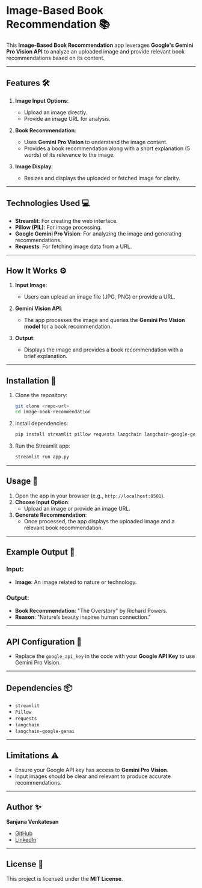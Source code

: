 # Image-Based Book Recommendation 📚  

This **Image-Based Book Recommendation** app leverages **Google's Gemini Pro Vision API** to analyze an uploaded image and provide relevant book recommendations based on its content.  

---

## Features 🛠️  

1. **Image Input Options**:  
   - Upload an image directly.  
   - Provide an image URL for analysis.  

2. **Book Recommendation**:  
   - Uses **Gemini Pro Vision** to understand the image content.  
   - Provides a book recommendation along with a short explanation (5 words) of its relevance to the image.  

3. **Image Display**:  
   - Resizes and displays the uploaded or fetched image for clarity.  

---

## Technologies Used 💻  

- **Streamlit**: For creating the web interface.  
- **Pillow (PIL)**: For image processing.  
- **Google Gemini Pro Vision**: For analyzing the image and generating recommendations.  
- **Requests**: For fetching image data from a URL.  

---

## How It Works ⚙️  

1. **Input Image**:  
   - Users can upload an image file (JPG, PNG) or provide a URL.  

2. **Gemini Vision API**:  
   - The app processes the image and queries the **Gemini Pro Vision model** for a book recommendation.  

3. **Output**:  
   - Displays the image and provides a book recommendation with a brief explanation.  

---

## Installation 🚀  

1. Clone the repository:  
   ```bash
   git clone <repo-url>
   cd image-book-recommendation
   ```

2. Install dependencies:  
   ```bash
   pip install streamlit pillow requests langchain langchain-google-genai  
   ```

3. Run the Streamlit app:  
   ```bash
   streamlit run app.py  
   ```

---

## Usage 🎯  

1. Open the app in your browser (e.g., `http://localhost:8501`).  
2. **Choose Input Option**:  
   - Upload an image or provide an image URL.  
3. **Generate Recommendation**:  
   - Once processed, the app displays the uploaded image and a relevant book recommendation.  

---

## Example Output 📄  

### **Input**:  
- **Image**: An image related to nature or technology.  

### **Output**:  
- **Book Recommendation**: "The Overstory" by Richard Powers.  
- **Reason**: "Nature’s beauty inspires human connection."  

---

## API Configuration 🔑  

- Replace the `google_api_key` in the code with your **Google API Key** to use Gemini Pro Vision.  

---

## Dependencies 📦  

- `streamlit`  
- `Pillow`  
- `requests`  
- `langchain`  
- `langchain-google-genai`  

---

## Limitations ⚠️  

- Ensure your Google API key has access to **Gemini Pro Vision**.  
- Input images should be clear and relevant to produce accurate recommendations.  

---

## Author ✨  

**Sanjana Venkatesan**  
- [GitHub](https://github.com/Sanjana-Venkatesan)  
- [LinkedIn](#)

---

## License 📄  

This project is licensed under the **MIT License**.  
